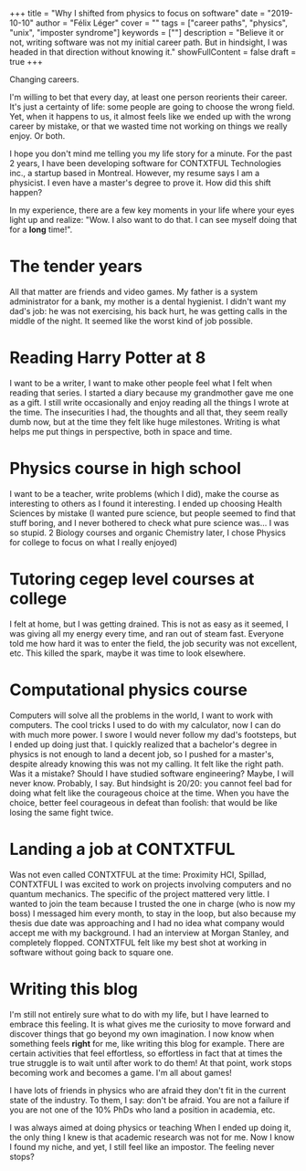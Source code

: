 +++
title = "Why I shifted from physics to focus on software"
date = "2019-10-10"
author = "Félix Léger"
cover = ""
tags = ["career paths", "physics", "unix", "imposter syndrome"]
keywords = [""]
description = "Believe it or not, writing software was not my initial career path. But in hindsight, I was headed in that direction without knowing it."
showFullContent = false
draft = true
+++

Changing careers.

I'm willing to bet that every day, at least one person reorients their career. It's just a certainty of life:
some people are going to choose the wrong field. Yet, when it happens to us, it almost feels like we ended up
with the wrong career by mistake, or that we wasted time not working on things we really enjoy. Or both.

I hope you don't mind me telling you my life story for a minute. For the past 2 years, I have been developing
software for CONTXTFUL Technologies inc., a startup based in Montreal. However, my resume says I am a
physicist. I even have a master's degree to prove it. How did this shift happen?

In my experience, there are a few key moments in your life where your eyes light up and realize: "Wow. I also
want to do that. I can see myself doing that for a **long** time!".

The tender years
================
All that matter are friends and video games. My father is a system administrator for a bank, my mother is a
dental hygienist. I didn't want my dad's job: he was not exercising, his back hurt, he was getting calls in
the middle of the night. It seemed like the worst kind of job possible.

Reading Harry Potter at 8
=========================
I want to be a writer, I want to make other people feel what I felt when reading that series. I started a
diary because my grandmother gave me one as a gift. I still write occasionally and enjoy reading all the
things I wrote at the time. The insecurities I had, the thoughts and all that, they seem really dumb now, but
at the time they felt like huge milestones. Writing is what helps me put things in perspective, both in space
and time.

Physics course in high school
=============================
I want to be a teacher, write problems (which I did), make the course as interesting to others as I found it
interesting. I ended up choosing Health Sciences by mistake (I wanted pure science, but people seemed to find
that stuff boring, and I never bothered to check what pure science was... I was so stupid. 2 Biology courses
and organic Chemistry later, I chose Physics for college to focus on what I really enjoyed)

Tutoring cegep level courses at college
=======================================
I felt at home, but I was getting drained. This is not as easy as it seemed, I was giving all my energy every
time, and ran out of steam fast. Everyone told me how hard it was to enter the field, the job security was not
excellent, etc. This killed the spark, maybe it was time to look elsewhere.

Computational physics course
============================
Computers will solve all the problems in the world, I want to work with computers. The cool tricks I used to
do with my calculator, now I can do with much more power. I swore I would never follow my dad's footsteps, but
I ended up doing just that.
I quickly realized that a bachelor's degree in physics is not enough to land a decent job, so I pushed for a
master's, despite already knowing this was not my calling. It felt like the right path. Was it a mistake?
Should I have studied software engineering? Maybe, I will never know. Probably, I say. But hindsight is 20/20:
you cannot feel bad for doing what felt like the courageous choice at the time. When you have the choice,
better feel courageous in defeat than foolish: that would be like losing the same fight twice.

Landing a job at CONTXTFUL
==========================
Was not even called CONTXTFUL at the time: Proximity HCI, Spillad, CONTXTFUL
I was excited to work on projects involving computers and no quantum mechanics. The specific of the project
mattered very little. I wanted to join the team because I trusted the one in charge (who is now my boss)
I messaged him every month, to stay in the loop, but also because my thesis due date was approaching and I had
no idea what company would accept me with my background. I had an interview at Morgan Stanley, and completely
flopped. CONTXTFUL felt like my best shot at working in software without going back to square one.

Writing this blog
=================
I'm still not entirely sure what to do with my life, but I have learned to embrace this feeling. It is what
gives me the curiosity to move forward and discover things that go beyond my own imagination. I now know when
something feels **right** for me, like writing this blog for example. There are certain activities that feel
effortless, so effortless in fact that at times the true struggle is to wait until after work to do them! At
that point, work stops becoming work and becomes a game. I'm all about games!



I have lots of friends in physics who are afraid they don't fit in the current state of the industry. To them,
I say: don't be afraid. You are not a failure if you are not one of the 10% PhDs who land a position in
academia, etc.

I was always aimed at doing physics or teaching
When I ended up doing it, the only thing I knew is that academic research was not for me.
Now I know I found my niche, and yet, I still feel like an impostor. The feeling never stops?
